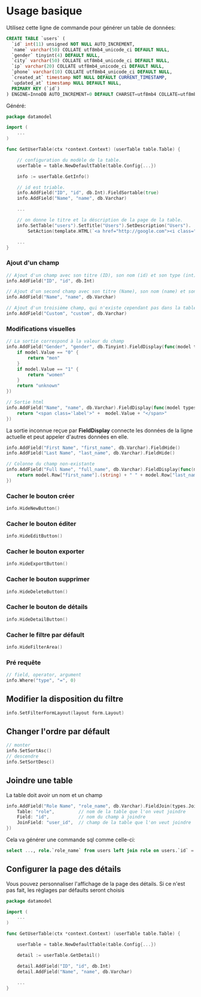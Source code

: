 # Usage basique

Utilisez cette ligne de commande pour générer un table de données:

```sql
CREATE TABLE `users` (
  `id` int(11) unsigned NOT NULL AUTO_INCREMENT,
  `name` varchar(50) COLLATE utf8mb4_unicode_ci DEFAULT NULL,
  `gender` tinyint(4) DEFAULT NULL,
  `city` varchar(50) COLLATE utf8mb4_unicode_ci DEFAULT NULL,
  `ip` varchar(20) COLLATE utf8mb4_unicode_ci DEFAULT NULL,
  `phone` varchar(10) COLLATE utf8mb4_unicode_ci DEFAULT NULL,
  `created_at` timestamp NOT NULL DEFAULT CURRENT_TIMESTAMP,
  `updated_at` timestamp NULL DEFAULT NULL,
  PRIMARY KEY (`id`)
) ENGINE=InnoDB AUTO_INCREMENT=0 DEFAULT CHARSET=utf8mb4 COLLATE=utf8mb4_unicode_ci;
```

Généré:

```go
package datamodel

import (
    ...
)

func GetUserTable(ctx *context.Context) (userTable table.Table) {

    // configuration du modèle de la table.
    userTable = table.NewDefaultTable(table.Config{...})

    info := userTable.GetInfo()

    // id est triable.
    info.AddField("ID", "id", db.Int).FieldSortable(true)
    info.AddField("Name", "name", db.Varchar)

    ...

    // on donne le titre et la déscription de la page de la table.
    info.SetTable("users").SetTitle("Users").SetDescription("Users").
        SetAction(template.HTML(`<a href="http://google.com"><i class="fa fa-google"></i></a>`))  // bouton personnalisé

    ...
}
```

### Ajout d'un champ

```go
// Ajout d'un champ avec son titre (ID), son nom (id) et son type (int)
info.AddField("ID", "id", db.Int)

// Ajout d'un second champ avec son titre (Name), son nom (name) et son type (varchar)
info.AddField("Name", "name", db.Varchar)

// Ajout d'un troisième champ, qui n'existe cependant pas dans la table sql
info.AddField("Custom", "custom", db.Varchar)
```

### Modifications visuelles

```go
// La sortie correspond à la valeur du champ
info.AddField("Gender", "gender", db.Tinyint).FieldDisplay(func(model types.FieldModel) interface{} {
    if model.Value == "0" {
        return "men"
    }
    if model.Value == "1" {
        return "women"
    }
    return "unknown"
})

// Sortie html
info.AddField("Name", "name", db.Varchar).FieldDisplay(func(model types.FieldModel) interface{} {    
    return "<span class='label'>" +  model.Value + "</span>"
})
```

La sortie inconnue reçue par **FieldDisplay** connecte les données de la ligne actuelle et peut appeler d'autres données en elle. 

```go
info.AddField("First Name", "first_name", db.Varchar).FieldHide()
info.AddField("Last Name", "last_name", db.Varchar).FieldHide()

// Colonne du champ non-existante
info.AddField("Full Name", "full_name", db.Varchar).FieldDisplay(func(model types.FieldModel) interface{} {    
    return model.Row["first_name"].(string) + " " + model.Row["last_name"].(string)
})
```

### Cacher le bouton créer

```go
info.HideNewButton()
```

### Cacher le bouton éditer

```go
info.HideEditButton()
```

### Cacher le bouton exporter

```go
info.HideExportButton()
```

### Cacher le bouton supprimer

```go
info.HideDeleteButton()
```

### Cacher le bouton de détails

```go
info.HideDetailButton()
```

### Cacher le filtre par défault

```go
info.HideFilterArea()
```

### Pré requête

```go
// field, operator, argument
info.Where("type", "=", 0)
```

## Modifier la disposition du filtre

```go
info.SetFilterFormLayout(layout form.Layout)
```

## Changer l'ordre par défault

```go
// monter
info.SetSortAsc()
// descendre
info.SetSortDesc()
```

## Joindre une table

La table doit avoir un nom et un champ

```go
info.AddField("Role Name", "role_name", db.Varchar).FieldJoin(types.Join{
    Table: "role",         // nom de la table que l'on veut joindre
    Field: "id",           // nom du champ à joindre
    JoinField: "user_id",  // champ de la table que l'on veut joindre
})
```

Cela va générer une commande sql comme celle-ci:

```sql
select ..., role.`role_name` from users left join role on users.`id` = role.`user_id` where ...
```

## Configurer la page des détails

Vous pouvez personnaliser l'affichage de la page des détails. Si ce n'est pas fait, les règlages par défaults seront choisis

```go
package datamodel

import (
	...
)

func GetUserTable(ctx *context.Context) (userTable table.Table) {

	userTable = table.NewDefaultTable(table.Config{...})

	detail := userTable.GetDetail()

	detail.AddField("ID", "id", db.Int)
	detail.AddField("Name", "name", db.Varchar)
    
    ...
}
```
